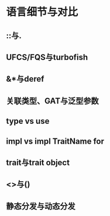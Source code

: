 # 语言细节与对比

<!--ts-->
<!--te-->

## ::与.

## UFCS/FQS与turbofish

## &*与deref

## 关联类型、GAT与泛型参数

## type vs use

## impl vs impl TraitName for 

## trait与trait object

## <>与()

## 静态分发与动态分发